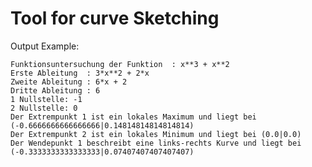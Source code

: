 # Tool for curve Sketching

Output Example:

    Funktionsuntersuchung der Funktion  : x**3 + x**2
    Erste Ableitung  : 3*x**2 + 2*x
    Zweite Ableitung : 6*x + 2
    Dritte Ableitung : 6
    1 Nullstelle: -1
    2 Nullstelle: 0
    Der Extrempunkt 1 ist ein lokales Maximum und liegt bei (-0.6666666666666666|0.14814814814814814)
    Der Extrempunkt 2 ist ein lokales Minimum und liegt bei (0.0|0.0)
    Der Wendepunkt 1 beschreibt eine links-rechts Kurve und liegt bei (-0.3333333333333333|0.07407407407407407)